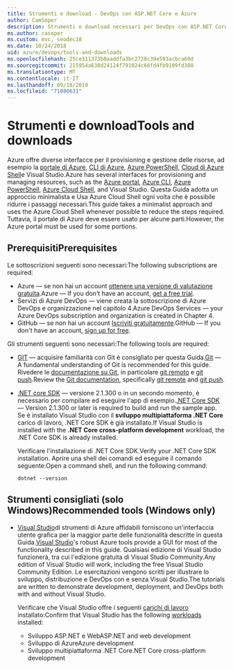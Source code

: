 ```yaml
---
title: Strumenti e download - DevOps con ASP.NET Core e Azure
author: CamSoper
description: Strumenti e download necessari per DevOps con ASP.NET Core e Azure.
ms.author: casoper
ms.custom: mvc, seodec18
ms.date: 10/24/2018
uid: azure/devops/tools-and-downloads
ms.openlocfilehash: 25ce311373b0aaddfa3bc2728c39e503acbca69d
ms.sourcegitcommit: 215954a638d24124f791024c66fd4fb9109fd380
ms.translationtype: MT
ms.contentlocale: it-IT
ms.lasthandoff: 09/18/2019
ms.locfileid: "71080631"
---
```

# <a name="tools-and-downloads"></a><span data-ttu-id="a8806-103">Strumenti e download</span><span class="sxs-lookup"><span data-stu-id="a8806-103">Tools and downloads</span></span>

<span data-ttu-id="a8806-104">Azure offre diverse interfacce per il provisioning e gestione delle risorse, ad esempio la [portale di Azure](https://portal.azure.com), [CLI di Azure](/cli/azure/), [Azure PowerShell](/powershell/azure/overview), [Cloud di Azure Shell](https://shell.azure.com/bash)e Visual Studio.</span><span class="sxs-lookup"><span data-stu-id="a8806-104">Azure has several interfaces for provisioning and managing resources, such as the [Azure portal](https://portal.azure.com), [Azure CLI](/cli/azure/), [Azure PowerShell](/powershell/azure/overview), [Azure Cloud Shell](https://shell.azure.com/bash), and Visual Studio.</span></span> <span data-ttu-id="a8806-105">Questa Guida adotta un approccio minimalista e Usa Azure Cloud Shell ogni volta che è possibile ridurre i passaggi necessari.</span><span class="sxs-lookup"><span data-stu-id="a8806-105">This guide takes a minimalist approach and uses the Azure Cloud Shell whenever possible to reduce the steps required.</span></span> <span data-ttu-id="a8806-106">Tuttavia, il portale di Azure deve essere usato per alcune parti.</span><span class="sxs-lookup"><span data-stu-id="a8806-106">However, the Azure portal must be used for some portions.</span></span>

## <a name="prerequisites"></a><span data-ttu-id="a8806-107">Prerequisiti</span><span class="sxs-lookup"><span data-stu-id="a8806-107">Prerequisites</span></span>

<span data-ttu-id="a8806-108">Le sottoscrizioni seguenti sono necessari:</span><span class="sxs-lookup"><span data-stu-id="a8806-108">The following subscriptions are required:</span></span>

* <span data-ttu-id="a8806-109">Azure &mdash; se non hai un account [ottenere una versione di valutazione gratuita](https://azure.microsoft.com/free/).</span><span class="sxs-lookup"><span data-stu-id="a8806-109">Azure &mdash; If you don't have an account, [get a free trial](https://azure.microsoft.com/free/).</span></span>
* <span data-ttu-id="a8806-110">Servizi di Azure DevOps &mdash; viene creata la sottoscrizione di Azure DevOps e organizzazione nel capitolo 4.</span><span class="sxs-lookup"><span data-stu-id="a8806-110">Azure DevOps Services &mdash; your Azure DevOps subscription and organization is created in Chapter 4.</span></span>
* <span data-ttu-id="a8806-111">GitHub &mdash; se non hai un account [Iscriviti gratuitamente](https://github.com/join).</span><span class="sxs-lookup"><span data-stu-id="a8806-111">GitHub &mdash; If you don't have an account, [sign up for free](https://github.com/join).</span></span>

<span data-ttu-id="a8806-112">Gli strumenti seguenti sono necessari:</span><span class="sxs-lookup"><span data-stu-id="a8806-112">The following tools are required:</span></span>

* <span data-ttu-id="a8806-113">[GIT](https://git-scm.com/downloads) &mdash; acquisire familiarità con Git è consigliato per questa Guida.</span><span class="sxs-lookup"><span data-stu-id="a8806-113">[Git](https://git-scm.com/downloads) &mdash; A fundamental understanding of Git is recommended for this guide.</span></span> <span data-ttu-id="a8806-114">Rivedere le [documentazione su Git](https://git-scm.com/doc), in particolare [git remoto](https://git-scm.com/docs/git-remote) e [git push](https://git-scm.com/docs/git-push).</span><span class="sxs-lookup"><span data-stu-id="a8806-114">Review the [Git documentation](https://git-scm.com/doc), specifically [git remote](https://git-scm.com/docs/git-remote) and [git push](https://git-scm.com/docs/git-push).</span></span>
* <span data-ttu-id="a8806-115">[.NET core SDK](https://www.microsoft.com/net/download/) &mdash; versione 2.1.300 o in un secondo momento, è necessario per compilare ed eseguire l'app di esempio.</span><span class="sxs-lookup"><span data-stu-id="a8806-115">[.NET Core SDK](https://www.microsoft.com/net/download/) &mdash; Version 2.1.300 or later is required to build and run the sample app.</span></span> <span data-ttu-id="a8806-116">Se è installato Visual Studio con il **sviluppo multipiattaforma .NET Core** carico di lavoro, .NET Core SDK è già installato.</span><span class="sxs-lookup"><span data-stu-id="a8806-116">If Visual Studio is installed with the **.NET Core cross-platform development** workload, the .NET Core SDK is already installed.</span></span>

    <span data-ttu-id="a8806-117">Verificare l'installazione di .NET Core SDK.</span><span class="sxs-lookup"><span data-stu-id="a8806-117">Verify your .NET Core SDK installation.</span></span> <span data-ttu-id="a8806-118">Aprire una shell dei comandi ed eseguire il comando seguente:</span><span class="sxs-lookup"><span data-stu-id="a8806-118">Open a command shell, and run the following command:</span></span>

    ```dotnetcli
    dotnet --version
    ```

## <a name="recommended-tools-windows-only"></a><span data-ttu-id="a8806-119">Strumenti consigliati (solo Windows)</span><span class="sxs-lookup"><span data-stu-id="a8806-119">Recommended tools (Windows only)</span></span>

* <span data-ttu-id="a8806-120">[Visual Studio](https://visualstudio.microsoft.com)di strumenti di Azure affidabili forniscono un'interfaccia utente grafica per la maggior parte delle funzionalità descritte in questa Guida.</span><span class="sxs-lookup"><span data-stu-id="a8806-120">[Visual Studio](https://visualstudio.microsoft.com)'s robust Azure tools provide a GUI for most of the functionality described in this guide.</span></span> <span data-ttu-id="a8806-121">Qualsiasi edizione di Visual Studio funzionerà, tra cui l'edizione gratuita di Visual Studio Community.</span><span class="sxs-lookup"><span data-stu-id="a8806-121">Any edition of Visual Studio will work, including the free Visual Studio Community Edition.</span></span> <span data-ttu-id="a8806-122">Le esercitazioni vengono scritti per illustrare lo sviluppo, distribuzione e DevOps con e senza Visual Studio.</span><span class="sxs-lookup"><span data-stu-id="a8806-122">The tutorials are written to demonstrate development, deployment, and DevOps both with and without Visual Studio.</span></span>

  <span data-ttu-id="a8806-123">Verificare che Visual Studio offre i seguenti [carichi di lavoro](/visualstudio/install/modify-visual-studio) installato:</span><span class="sxs-lookup"><span data-stu-id="a8806-123">Confirm that Visual Studio has the following [workloads](/visualstudio/install/modify-visual-studio) installed:</span></span>

  * <span data-ttu-id="a8806-124">Sviluppo ASP.NET e Web</span><span class="sxs-lookup"><span data-stu-id="a8806-124">ASP.NET and web development</span></span>
  * <span data-ttu-id="a8806-125">Sviluppo di Azure</span><span class="sxs-lookup"><span data-stu-id="a8806-125">Azure development</span></span>
  * <span data-ttu-id="a8806-126">Sviluppo multipiattaforma .NET Core</span><span class="sxs-lookup"><span data-stu-id="a8806-126">.NET Core cross-platform development</span></span>
